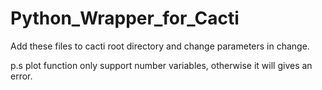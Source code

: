 # Python_Wrapper_for_Cacti
Add these files to cacti root directory and change parameters in change.

p.s plot function only support number variables, otherwise it will gives an error.
